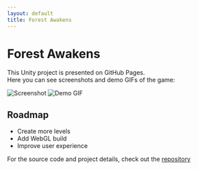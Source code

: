 ```yaml
---
layout: default
title: Forest Awakens
---
```


# Forest Awakens

This Unity project is presented on GitHub Pages.  
Here you can see screenshots and demo GIFs of the game:

![Screenshot](/assets/images/screenshot.png)
![Demo GIF](/assets/images/demo.gif)

## Roadmap
- Create more levels
- Add WebGL build
- Improve user experience

For the source code and project details, check out the [repository](https://github.com/NeleN-Games/Forest-Awakens-Unity-6.2)
